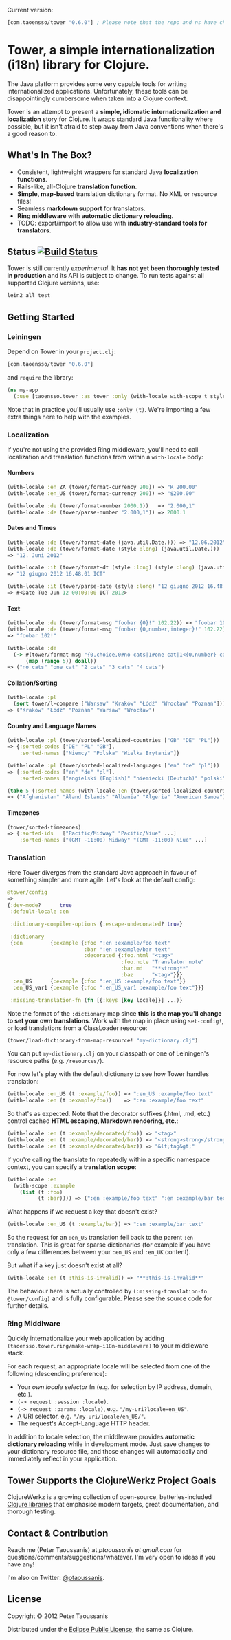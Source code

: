 Current version:

```clojure
[com.taoensso/tower "0.6.0"] ; Please note that the repo and ns have changed recently
```

# Tower, a simple internationalization (i18n) library for Clojure.

The Java platform provides some very capable tools for writing internationalized applications. Unfortunately, these tools can be disappointingly cumbersome when taken into a Clojure context.

Tower is an attempt to present a **simple, idiomatic internationalization and localization** story for Clojure. It wraps standard Java functionality where possible, but it isn't afraid to step away from Java conventions when there's a good reason to.

## What's In The Box?
 * Consistent, lightweight wrappers for standard Java **localization functions**.
 * Rails-like, all-Clojure **translation function**.
 * **Simple, map-based** translation dictionary format. No XML or resource files!
 * Seamless **markdown support** for translators.
 * **Ring middleware** with **automatic dictionary reloading**.
 * TODO: export/import to allow use with **industry-standard tools for translators**.

## Status [![Build Status](https://secure.travis-ci.org/ptaoussanis/tower.png?branch=master)](http://travis-ci.org/ptaoussanis/tower)

Tower is still currently *experimental*. It **has not yet been thoroughly tested in production** and its API is subject to change. To run tests against all supported Clojure versions, use:

```bash
lein2 all test
```

## Getting Started

### Leiningen

Depend on Tower in your `project.clj`:

```clojure
[com.taoensso/tower "0.6.0"]
```

and `require` the library:

```clojure
(ns my-app
  (:use [taoensso.tower :as tower :only (with-locale with-scope t style)])
```

Note that in practice you'll usually use `:only (t)`. We're importing a few extra things here to help with the examples.

### Localization

If you're not using the provided Ring middleware, you'll need to call localization and translation functions from within a `with-locale` body:

#### Numbers

```clojure
(with-locale :en_ZA (tower/format-currency 200)) => "R 200.00"
(with-locale :en_US (tower/format-currency 200)) => "$200.00"

(with-locale :de (tower/format-number 2000.1))   => "2.000,1"
(with-locale :de (tower/parse-number "2.000,1")) => 2000.1
```

#### Dates and Times

```clojure
(with-locale :de (tower/format-date (java.util.Date.))) => "12.06.2012"
(with-locale :de (tower/format-date (style :long) (java.util.Date.)))
=> "12. Juni 2012"

(with-locale :it (tower/format-dt (style :long) (style :long) (java.util.Date.)))
=> "12 giugno 2012 16.48.01 ICT"

(with-locale :it (tower/parse-date (style :long) "12 giugno 2012 16.48.01 ICT"))
=> #<Date Tue Jun 12 00:00:00 ICT 2012>
```

#### Text

```clojure
(with-locale :de (tower/format-msg "foobar {0}!" 102.22)) => "foobar 102,22!"
(with-locale :de (tower/format-msg "foobar {0,number,integer}!" 102.22))
=> "foobar 102!"

(with-locale :de
  (-> #(tower/format-msg "{0,choice,0#no cats|1#one cat|1<{0,number} cats}" %)
      (map (range 5)) doall))
=> ("no cats" "one cat" "2 cats" "3 cats" "4 cats")
```

#### Collation/Sorting

```clojure
(with-locale :pl
  (sort tower/l-compare ["Warsaw" "Kraków" "Łódź" "Wrocław" "Poznań"]))
=> ("Kraków" "Łódź" "Poznań" "Warsaw" "Wrocław")
```

#### Country and Language Names

```clojure
(with-locale :pl (tower/sorted-localized-countries ["GB" "DE" "PL"]))
=> {:sorted-codes ["DE" "PL" "GB"],
    :sorted-names ["Niemcy" "Polska" "Wielka Brytania"]}

(with-locale :pl (tower/sorted-localized-languages ["en" "de" "pl"]))
=> {:sorted-codes ["en" "de" "pl"],
    :sorted-names ["angielski (English)" "niemiecki (Deutsch)" "polski"]}

(take 5 (:sorted-names (with-locale :en (tower/sorted-localized-countries))))
=> ("Afghanistan" "Åland Islands" "Albania" "Algeria" "American Samoa")
```

#### Timezones

```clojure
(tower/sorted-timezones)
=> {:sorted-ids   ["Pacific/Midway" "Pacific/Niue" ...]
    :sorted-names ["(GMT -11:00) Midway" "(GMT -11:00) Niue" ...]
```

### Translation

Here Tower diverges from the standard Java approach in favour of something simpler and more agile. Let's look at the default config:

```clojure
@tower/config
=>
{:dev-mode?      true
 :default-locale :en

 :dictionary-compiler-options {:escape-undecorated? true}

 :dictionary
 {:en         {:example {:foo ":en :example/foo text"
                         :bar ":en :example/bar text"
                         :decorated {:foo.html "<tag>"
                                     :foo.note "Translator note"
                                     :bar.md   "**strong**"
                                     :baz      "<tag>"}}}
  :en_US      {:example {:foo ":en_US :example/foo text"}}
  :en_US_var1 {:example {:foo ":en_US_var1 :example/foo text"}}}

 :missing-translation-fn (fn [{:keys [key locale]}] ...)}
```

Note the format of the `:dictionary` map since **this is the map you'll change to set your own translations**. Work with the map in place using `set-config!`, or load translations from a ClassLoader resource:

```clojure
(tower/load-dictionary-from-map-resource! "my-dictionary.clj")
```

You can put `my-dictionary.clj` on your classpath or one of Leiningen's resource paths (e.g. `/resources/`).

For now let's play with the default dictionary to see how Tower handles translation:

```clojure
(with-locale :en_US (t :example/foo)) => ":en_US :example/foo text"
(with-locale :en (t :example/foo))    => ":en :example/foo text"
```

So that's as expected. Note that the decorator suffixes (.html, .md, etc.) control cached **HTML escaping, Markdown rendering, etc.**:

```clojure
(with-locale :en (t :example/decorated/foo)) => "<tag>"
(with-locale :en (t :example/decorated/bar)) => "<strong>strong</strong>"
(with-locale :en (t :example/decorated/baz)) => "&lt;tag&gt;"
```

If you're calling the translate fn repeatedly within a specific namespace context, you can specify a **translation scope**:

```clojure
(with-locale :en
  (with-scope :example
    (list (t :foo)
          (t :bar)))) => (":en :example/foo text" ":en :example/bar text")
```

What happens if we request a key that doesn't exist?

```clojure
(with-locale :en_US (t :example/bar)) => ":en :example/bar text"
```

So the request for an `:en_US` translation fell back to the parent `:en` translation. This is great for sparse dictionaries (for example if you have only a few differences between your `:en_US` and `:en_UK` content).

But what if a key just doesn't exist at all?

```clojure
(with-locale :en (t :this-is-invalid)) => "**:this-is-invalid**"
```

The behaviour here is actually controlled by `(:missing-translation-fn @tower/config)` and is fully configurable. Please see the source code for further details.

### Ring Middlware

Quickly internationalize your web application by adding `(taoensso.tower.ring/make-wrap-i18n-middleware)` to your middleware stack.

For each request, an appropriate locale will be selected from one of the following (descending preference):
 * Your *own locale selector* fn (e.g. for selection by IP address, domain, etc.).
 * `(-> request :session :locale)`.
 * `(-> request :params :locale)`, e.g. `"/my-uri?locale=en_US"`.
 * A URI selector, e.g. `"/my-uri/locale/en_US/"`.
 * The request's Accept-Language HTTP header.

In addition to locale selection, the middleware provides **automatic dictionary reloading** while in development mode. Just save changes to your dictionary resource file, and those changes will automatically and immediately reflect in your application.

## Tower Supports the ClojureWerkz Project Goals

ClojureWerkz is a growing collection of open-source, batteries-included [Clojure libraries](http://clojurewerkz.org/) that emphasise modern targets, great documentation, and thorough testing.

## Contact & Contribution

Reach me (Peter Taoussanis) at *ptaoussanis at gmail.com* for questions/comments/suggestions/whatever. I'm very open to ideas if you have any!

I'm also on Twitter: [@ptaoussanis](https://twitter.com/#!/ptaoussanis).

## License

Copyright &copy; 2012 Peter Taoussanis

Distributed under the [Eclipse Public License](http://www.eclipse.org/legal/epl-v10.html), the same as Clojure.
